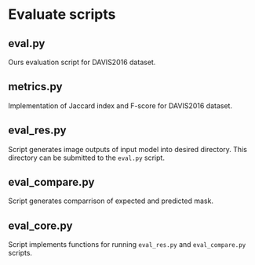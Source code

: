 # Evaluate scripts

## eval.py

Ours evaluation script for DAVIS2016 dataset.

## metrics.py

Implementation of Jaccard index and F-score for DAVIS2016 dataset.

## eval_res.py

Script generates image outputs of input model into desired directory. This directory can be submitted to the `eval.py` script.

## eval_compare.py

Script generates comparrison of expected and predicted mask.

## eval_core.py

Script implements functions for running `eval_res.py` and `eval_compare.py` scripts.
